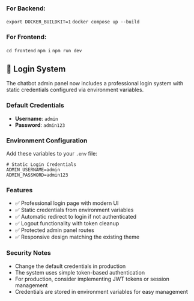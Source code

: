 ### For Backend:

`export DOCKER_BUILDKIT=1`
`docker compose up --build`

### For Frontend:

`cd frontend`
`npm i`
`npm run dev`

## 🔐 Login System

The chatbot admin panel now includes a professional login system with static credentials configured via environment variables.

### Default Credentials
- **Username**: `admin`
- **Password**: `admin123`

### Environment Configuration
Add these variables to your `.env` file:

```env
# Static Login Credentials
ADMIN_USERNAME=admin
ADMIN_PASSWORD=admin123
```

### Features
- ✅ Professional login page with modern UI
- ✅ Static credentials from environment variables
- ✅ Automatic redirect to login if not authenticated
- ✅ Logout functionality with token cleanup
- ✅ Protected admin panel routes
- ✅ Responsive design matching the existing theme

### Security Notes
- Change the default credentials in production
- The system uses simple token-based authentication
- For production, consider implementing JWT tokens or session management
- Credentials are stored in environment variables for easy management